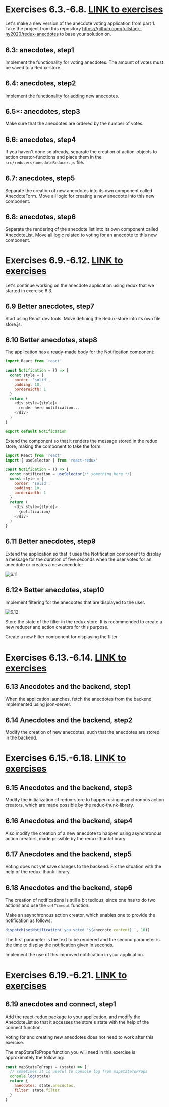 # Exercises 6.3.-6.8. [LINK to exercises](https://fullstackopen.com/en/part6/flux_architecture_and_redux#exercises-6-3-6-8)
Let's make a new version of the anecdote voting application from part 1. Take the project from this repository https://github.com/fullstack-hy2020/redux-anecdotes to base your solution on.

## 6.3: anecdotes, step1
Implement the functionality for voting anecdotes. The amount of votes must be saved to a Redux-store.

## 6.4: anecdotes, step2
Implement the functionality for adding new anecdotes.

## 6.5*: anecdotes, step3
Make sure that the anecdotes are ordered by the number of votes.

## 6.6: anecdotes, step4
If you haven't done so already, separate the creation of action-objects to action creator-functions and place them in the ```src/reducers/anecdoteReducer.js``` file.

## 6.7: anecdotes, step5
Separate the creation of new anecdotes into its own component called AnecdoteForm. Move all logic for creating a new anecdote into this new component.

## 6.8: anecdotes, step6
Separate the rendering of the anecdote list into its own component called AnecdoteList. Move all logic related to voting for an anecdote to this new component.

# Exercises 6.9.-6.12. [LINK to exercises](https://fullstackopen.com/en/part6/many_reducers#exercises-6-9-6-12)
Let's continue working on the anecdote application using redux that we started in exercise 6.3.

## 6.9 Better anecdotes, step7
Start using React dev tools. Move defining the Redux-store into its own file store.js.

## 6.10 Better anecdotes, step8
The application has a ready-made body for the Notification component:

```javascript
import React from 'react'

const Notification = () => {
  const style = {
    border: 'solid',
    padding: 10,
    borderWidth: 1
  }
  return (
    <div style={style}>
      render here notification...
    </div>
  )
}

export default Notification
```

Extend the component so that it renders the message stored in the redux store, making the component to take the form:

```javascript
import React from 'react'
import { useSelector } from 'react-redux'

const Notification = () => {
  const notification = useSelector(/* something here */)
  const style = {
    border: 'solid',
    padding: 10,
    borderWidth: 1
  }
  return (
    <div style={style}>
      {notification}
    </div>
  )
}
```

## 6.11 Better anecdotes, step9
Extend the application so that it uses the Notification component to display a message for the duration of five seconds when the user votes for an anecdote or creates a new anecdote:

![6.11](https://fullstackopen.com/static/c82fb74270b3ca5ce1edef02e2cf82bd/14be6/8ea.png)

## 6.12* Better anecdotes, step10
Implement filtering for the anecdotes that are displayed to the user.

![6.12](https://fullstackopen.com/static/e64e260dbd3b22669115b6eb9dcce7a5/14be6/9ea.png)

Store the state of the filter in the redux store. It is recommended to create a new reducer and action creators for this purpose.

Create a new Filter component for displaying the filter.

# Exercises 6.13.-6.14. [LINK to exercises](https://fullstackopen.com/en/part6/communicating_with_server_in_a_redux_application#exercises-6-13-6-14)

## 6.13 Anecdotes and the backend, step1

When the application launches, fetch the anecdotes from the backend implemented using json-server.

## 6.14 Anecdotes and the backend, step2

Modify the creation of new anecdotes, such that the anecdotes are stored in the backend.

# Exercises 6.15.-6.18. [LINK to exercises](https://fullstackopen.com/en/part6/communicating_with_server_in_a_redux_application#exercises-6-15-6-18)

## 6.15 Anecdotes and the backend, step3
Modify the initialization of redux-store to happen using asynchronous action creators, which are made possible by the redux-thunk-library.

## 6.16 Anecdotes and the backend, step4
Also modify the creation of a new anecdote to happen using asynchronous action creators, made possible by the redux-thunk-library.

## 6.17 Anecdotes and the backend, step5
Voting does not yet save changes to the backend. Fix the situation with the help of the redux-thunk-library.

## 6.18 Anecdotes and the backend, step6

The creation of notifications is still a bit tedious, since one has to do two actions and use the ```setTimeout``` function.

Make an asynchronous action creator, which enables one to provide the notification as follows:

```javascript
dispatch(setNotification(`you voted '${anecdote.content}'`, 10))
```

The first parameter is the text to be rendered and the second parameter is the time to display the notification given in seconds.

Implement the use of this improved notification in your application.

# Exercises 6.19.-6.21. [LINK to exercises](https://fullstackopen.com/en/part6/connect#exercises-6-19-6-21)
## 6.19 anecdotes and connect, step1
Add the react-redux package to your application, and modify the AnecdoteList so that it accesses the store's state with the help of the connect function.

Voting for and creating new anecdotes does not need to work after this exercise.

The mapStateToProps function you will need in this exercise is approximately the following:

```javascript
const mapStateToProps = (state) => {
  // sometimes it is useful to console log from mapStateToProps
  console.log(state)
  return {
    anecdotes: state.anecdotes,
    filter: state.filter
  }
}
```